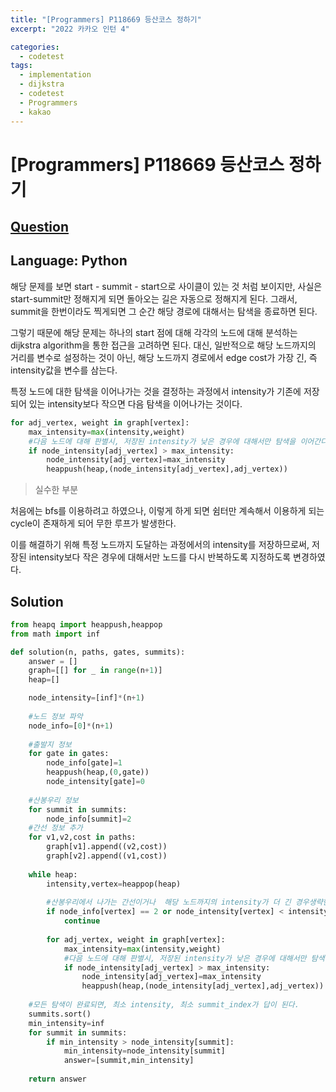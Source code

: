 ```yaml
---
title: "[Programmers] P118669 등산코스 정하기"
excerpt: "2022 카카오 인턴 4"

categories:
  - codetest
tags:
  - implementation
  - dijkstra
  - codetest
  - Programmers
  - kakao
---
```

# [Programmers] P118669 등산코스 정하기
## [Question](https://school.programmers.co.kr/learn/courses/30/lessons/118669)
## Language: Python

해당 문제를 보면 start - summit - start으로 사이클이 있는 것 처럼 보이지만, 사실은 start-summit만 정해지게 되면 돌아오는 길은 자동으로 정해지게 된다.
그래서, summit을 한번이라도 찍게되면 그 순간 해당 경로에 대해서는 탐색을 종료하면 된다. 

그렇기 때문에 해당 문제는 하나의 start 점에 대해 각각의 노드에 대해 분석하는 dijkstra algorithm을 통한 접근을 고려하면 된다.
대신, 일반적으로 해당 노드까지의 거리를 변수로 설정하는 것이 아닌, 해당 노드까지 경로에서 edge cost가 가장 긴, 즉 intensity값을 변수를 삼는다.

특정 노드에 대한 탐색을 이어나가는 것을 결정하는 과정에서 intensity가 기존에 저장되어 있는 intensity보다 작으면 다음 탐색을 이어나가는 것이다.

```python
for adj_vertex, weight in graph[vertex]:
    max_intensity=max(intensity,weight)
    #다음 노드에 대해 판별시, 저장된 intensity가 낮은 경우에 대해서만 탐색을 이어간다.
    if node_intensity[adj_vertex] > max_intensity:
        node_intensity[adj_vertex]=max_intensity
        heappush(heap,(node_intensity[adj_vertex],adj_vertex)) 
```

> 실수한 부분

처음에는 bfs를 이용하려고 하였으나, 이렇게 하게 되면 쉼터만 계속해서 이용하게 되는 cycle이 존재하게 되어 무한 루프가 발생한다.

이를 해결하기 위해 특정 노드까지 도달하는 과정에서의 intensity를 저장하므로써, 저장된 intensity보다 작은 경우에 대해서만 노드를 다시 반복하도록 지정하도록 변경하였다.

## Solution 

```python
from heapq import heappush,heappop
from math import inf

def solution(n, paths, gates, summits):
    answer = []
    graph=[[] for _ in range(n+1)]
    heap=[]

    node_intensity=[inf]*(n+1)
    
    #노드 정보 파악
    node_info=[0]*(n+1)
    
    #출발지 정보
    for gate in gates:
        node_info[gate]=1
        heappush(heap,(0,gate))
        node_intensity[gate]=0
        
    #산봉우리 정보
    for summit in summits:
        node_info[summit]=2      
    #간선 정보 추가
    for v1,v2,cost in paths:
        graph[v1].append((v2,cost))
        graph[v2].append((v1,cost))
    
    while heap:
        intensity,vertex=heappop(heap)
        
        #산봉우리에서 나가는 간선이거나  해당 노드까지의 intensity가 더 긴 경우생략한다
        if node_info[vertex] == 2 or node_intensity[vertex] < intensity:
            continue
        
        for adj_vertex, weight in graph[vertex]:
            max_intensity=max(intensity,weight)
            #다음 노드에 대해 판별시, 저장된 intensity가 낮은 경우에 대해서만 탐색을 이어간다.
            if node_intensity[adj_vertex] > max_intensity:
                node_intensity[adj_vertex]=max_intensity
                heappush(heap,(node_intensity[adj_vertex],adj_vertex))   
    
    #모든 탐색이 완료되면, 최소 intensity, 최소 summit_index가 답이 된다.
    summits.sort()
    min_intensity=inf
    for summit in summits:
        if min_intensity > node_intensity[summit]:
            min_intensity=node_intensity[summit]
            answer=[summit,min_intensity]
    
    return answer
```
